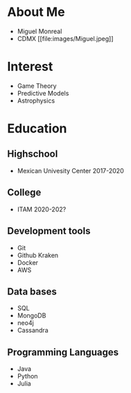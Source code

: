 # About Me


 - Miguel Monreal
 - CDMX
[[file:images/Miguel.jpeg]]
# Interest 
 - Game Theory
 - Predictive Models
 - Astrophysics

# Education
## Highschool 
- Mexican Univesity Center  2017-2020

## College 
- ITAM   2020-202?

## Development tools 
- Git
- Github Kraken
- Docker
- AWS

## Data bases
- SQL
- MongoDB
- neo4j
- Cassandra

## Programming Languages
- Java
- Python
- Julia




